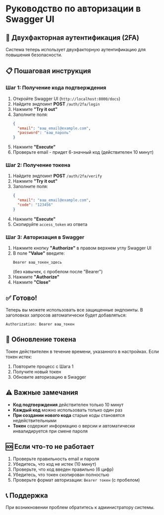 # Руководство по авторизации в Swagger UI

## 🔐 Двухфакторная аутентификация (2FA)

Система теперь использует двухфакторную аутентификацию для повышения безопасности.

## 📋 Пошаговая инструкция

### Шаг 1: Получение кода подтверждения

1. Откройте Swagger UI (`http://localhost:8000/docs`)
2. Найдите эндпоинт **POST** `/auth/2fa/login`
3. Нажмите **"Try it out"**
4. Заполните поля:
   ```json
   {
     "email": "ваш_email@example.com",
     "password": "ваш_пароль"
   }
   ```
5. Нажмите **"Execute"**
6. Проверьте email - придет 6-значный код (действителен 10 минут)

### Шаг 2: Получение токена

1. Найдите эндпоинт **POST** `/auth/2fa/verify`
2. Нажмите **"Try it out"**
3. Заполните поля:
   ```json
   {
     "email": "ваш_email@example.com",
     "code": "123456"
   }
   ```
4. Нажмите **"Execute"**
5. Скопируйте `access_token` из ответа

### Шаг 3: Авторизация в Swagger

1. Нажмите кнопку **"Authorize"** в правом верхнем углу Swagger UI
2. В поле **"Value"** введите:
   ```
   Bearer ваш_токен_здесь
   ```
   (без кавычек, с пробелом после "Bearer")
3. Нажмите **"Authorize"**
4. Нажмите **"Close"**

## ✅ Готово!

Теперь вы можете использовать все защищенные эндпоинты. В заголовках запросов автоматически будет добавляться:
```
Authorization: Bearer ваш_токен
```

## 🔄 Обновление токена

Токен действителен в течение времени, указанного в настройках. Если токен истек:
1. Повторите процесс с Шага 1
2. Получите новый токен
3. Обновите авторизацию в Swagger

## ⚠️ Важные замечания

- **Код подтверждения** действителен только 10 минут
- **Каждый код** можно использовать только один раз
- **При создании нового кода** старые коды становятся недействительными
- **Токен** содержит информацию о версии и автоматически инвалидируется при смене пароля

## 🆘 Если что-то не работает

1. Проверьте правильность email и пароля
2. Убедитесь, что код не истек (10 минут)
3. Проверьте, что код введен правильно (6 цифр)
4. Убедитесь, что токен скопирован полностью
5. Проверьте формат авторизации: `Bearer токен` (с пробелом)

## 📞 Поддержка

При возникновении проблем обратитесь к администратору системы.
